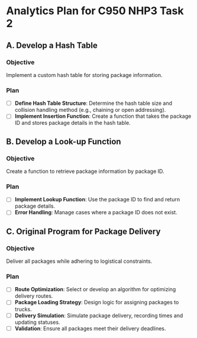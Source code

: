 # Analytics Plan for C950 NHP3 Task 2

## A. Develop a Hash Table

### Objective
Implement a custom hash table for storing package information.

### Plan
- [ ] **Define Hash Table Structure**: Determine the hash table size and collision handling method (e.g., chaining or open addressing).
- [ ] **Implement Insertion Function**: Create a function that takes the package ID and stores package details in the hash table.
## B. Develop a Look-up Function

### Objective
Create a function to retrieve package information by package ID.

### Plan
- [ ] **Implement Lookup Function**: Use the package ID to find and return package details.
- [ ] **Error Handling**: Manage cases where a package ID does not exist.

## C. Original Program for Package Delivery

### Objective
Deliver all packages while adhering to logistical constraints.

### Plan
- [ ] **Route Optimization**: Select or develop an algorithm for optimizing delivery routes.
- [ ] **Package Loading Strategy**: Design logic for assigning packages to trucks.
- [ ] **Delivery Simulation**: Simulate package delivery, recording times and updating statuses.
- [ ] **Validation**: Ensure all packages meet their delivery deadlines.